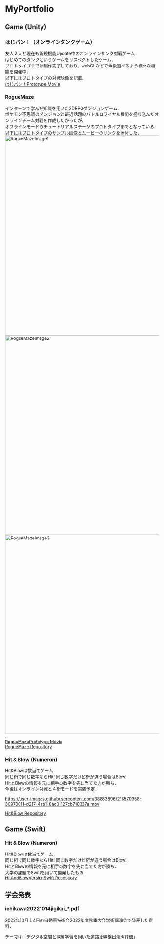 # MyPortfolio

## Game (Unity)
### はじパン！（オンラインタンクゲーム）
友人２人と現在も新規機能Update中のオンラインタンク対戦ゲーム．  
はじめてのタンクというゲームをリスペクトしたゲーム．  
プロトタイプまでは制作完了しており，webGLなどで今後遊べるよう様々な機能を開発中．  
以下にはプロトタイプの対戦映像を記載．  
[はじパン！Prototype Movie](https://github.com/Nariniii/MyPortfolio/tree/main/Hajipan_movie)  

### RogueMaze 
インターンで学んだ知識を用いた2DRPGダンジョンゲーム.  
ポケモン不思議のダンジョンと最近話題のバトルロワイヤル機能を盛り込んだオンラインチーム対戦を作成したかったが、  
オフラインモードのチュートリアルステージのプロトタイプまでとなっている.  
以下にはプロトタイプのサンプル画像とムービーのリンクを添付した．
<img width="653" alt="RogueMazeImage1" src="https://user-images.githubusercontent.com/38883896/216561614-afd16689-9a1d-427d-b5e2-f7c6f8fe7fe5.png">
<img width="653" alt="RogueMazeImage2" src="https://user-images.githubusercontent.com/38883896/216561641-4d540254-2975-406e-977d-18da1105dc84.png">
<img width="651" alt="RogueMazeImage3" src="https://user-images.githubusercontent.com/38883896/216561673-df4300a6-41a1-423a-8b14-0406e08511d1.png">.  
[RogueMazePrototype Movie](https://github.com/Nariniii/MyPortfolio/blob/main/RogueMazeMovie.mov)  
[RogueMaze Repository](https://github.com/Nariniii/RogueMaze)

### Hit & Blow (Numeron)
Hit&Blowは数当てゲーム．  
同じ桁で同じ数字ならHit! 同じ数字だけど桁が違う場合はBlow!  
HitとBlowの情報を元に相手の数字を先に当てた方が勝ち．  
今後はオンライン対戦と４桁モードを実装予定．

https://user-images.githubusercontent.com/38883896/216570358-30970011-d217-4ab1-8ac0-127cb710337a.mov

[Hit&Blow Repository](https://github.com/Nariniii/HitAndBlow)
## Game (Swift)
### Hit & Blow (Numeron)
Hit&Blowは数当てゲーム．  
同じ桁で同じ数字ならHit! 同じ数字だけど桁が違う場合はBlow!  
HitとBlowの情報を元に相手の数字を先に当てた方が勝ち．  
大学の課題でSwiftを用いて開発したもの.  
[HitAndBlowVersionSwift Repository](https://github.com/Nariniii/HitAndBlowVersionSwift)



## 学会発表
### ichikawa20221014jigikai_*.pdf
2022年10月１4日の自動車技術会2022年度秋季大会学術講演会で発表した資料．

テーマは「デジタル空間と深層学習を用いた道路車線検出法の評価」

